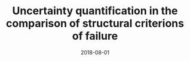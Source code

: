 ---
title: "Uncertainty quantification in the comparison of structural criterions of failure"
authors: "Y. Yanik, S. da Silva, and A. Cunha Jr"
event: "X Congresso Nacional de Engenharia Mecânica (CONEM 2018)"
year: "2018"
doi: 
pdf: 
arxiv: 
hal: "https://hal.archives-ouvertes.fr/hal-01811701"
image: "GraphicalAbstract_Conf_2018_CONEM2018.png"
layout: none
date: 2018-08-01
collection: publications
category: conferences
permalink: /publications/ConferencePaper_2018_CONEM2018
---